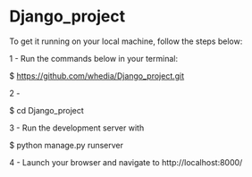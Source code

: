 # Django_project

To get it running on your local machine, follow the steps below:

1 - Run the commands below in your terminal:

$ https://github.com/whedia/Django_project.git

2 -

$ cd Django_project

3 - Run the development server with

$ python manage.py runserver

4 - Launch your browser and navigate to http://localhost:8000/
